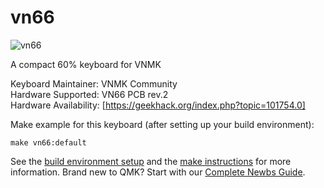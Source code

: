 # vn66

![vn66](https://i.imgur.com/Eo28suI.jpg)

A compact 60% keyboard for VNMK

Keyboard Maintainer: VNMK Community  
Hardware Supported: VN66 PCB rev.2  
Hardware Availability: [https://geekhack.org/index.php?topic=101754.0]

Make example for this keyboard (after setting up your build environment):

    make vn66:default

See the [build environment setup](https://docs.qmk.fm/#/getting_started_build_tools) and the [make instructions](https://docs.qmk.fm/#/getting_started_make_guide) for more information. Brand new to QMK? Start with our [Complete Newbs Guide](https://docs.qmk.fm/#/newbs).
